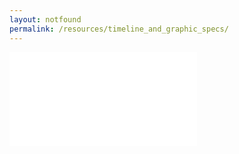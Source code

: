 ```yaml
---
layout: notfound
permalink: /resources/timeline_and_graphic_specs/
---
```


<section id="pdfViewer">
<embed src="/assets/pdf/mts_timeline_and_graphic_specs.pdf" type='application/pdf'>
</section>
